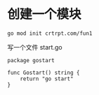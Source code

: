 # 创建一个模块

```
go mod init crtrpt.com/fun1
```

写一个文件 start.go

```
package gostart

func Gostart() string {
	return "go start"
}
```
